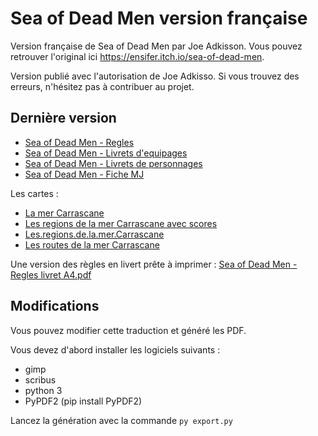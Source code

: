 # Sea of Dead Men version française

Version française de Sea of Dead Men par Joe Adkisson. Vous pouvez retrouver l'original ici https://ensifer.itch.io/sea-of-dead-men.

Version publié avec l'autorisation de Joe Adkisso. Si vous trouvez des erreurs, n'hésitez pas à contribuer au projet.

## Dernière version

  * [Sea of Dead Men - Regles](https://github.com/DarkWizarD24/Sea-of-Dead-Men-Francais/releases/download/v1.0/Sea.of.Dead.Men.-.Regles.pdf)
  * [Sea of Dead Men - Livrets d'equipages](https://github.com/DarkWizarD24/Sea-of-Dead-Men-Francais/releases/download/v1.0/Sea.of.Dead.Men.-.Livrets.d.equipages.pdf)
  * [Sea of Dead Men - Livrets de personnages](https://github.com/DarkWizarD24/Sea-of-Dead-Men-Francais/releases/download/v1.0/Sea.of.Dead.Men.-.Livrets.de.personnages.pdf)
  * [Sea of Dead Men - Fiche MJ](https://github.com/DarkWizarD24/Sea-of-Dead-Men-Francais/releases/download/v1.0/Sea.of.Dead.Men.-.Fiche.MJ.pdf)

Les cartes :
  * [La mer Carrascane](https://github.com/DarkWizarD24/Sea-of-Dead-Men-Francais/releases/download/v1.0/La.mer.Carrascane.png)
  * [Les regions de la mer Carrascane avec scores](https://github.com/DarkWizarD24/Sea-of-Dead-Men-Francais/releases/download/v1.0/Les.regions.de.la.mer.Carrascane.avec.scores.png)
  * [Les.regions.de.la.mer.Carrascane](https://github.com/DarkWizarD24/Sea-of-Dead-Men-Francais/releases/download/v1.0/Les.regions.de.la.mer.Carrascane.png)
  * [Les routes de la mer Carrascane](https://github.com/DarkWizarD24/Sea-of-Dead-Men-Francais/releases/download/v1.0/Les.routes.de.la.mer.Carrascane.png)

Une version des règles en livert prête à imprimer :
[Sea of Dead Men - Regles livret A4.pdf](https://github.com/DarkWizarD24/Sea-of-Dead-Men-Francais/releases/download/v1.0/Sea.of.Dead.Men.-.Regles.livret.A4.pdf)

## Modifications

Vous pouvez modifier cette traduction et généré les PDF.

Vous devez d'abord installer les logiciels suivants :
  * gimp
  * scribus
  * python 3
  * PyPDF2 (pip install PyPDF2)

Lancez la génération avec la commande `py export.py`
